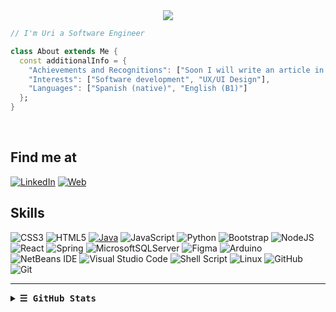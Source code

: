 <div align=center>
  <image src="https://readme-typing-svg.herokuapp.com?font=JetBrainsMono+Nerd+Font&size=14&pause=1000&color=7A95C9&center=true&width=435&lines=To+infinity+and+beyond.">      
</div>
   
```dart
// I'm Uri a Software Engineer

class About extends Me { 
  const additionalInfo = {
    "Achievements and Recognitions": ["Soon I will write an article in medium about software development"],
    "Interests": ["Software development", "UX/UI Design"],
    "Languages": ["Spanish (native)", "English (B1)"]
  };
}
```

<br>

## Find me at
[![LinkedIn](https://img.shields.io/badge/LinkedIn-Uriel_Santillán_Paz-0077B5?style=for-the-badge&logo=linkedin&logoColor=white&labelColor=101010)](https://www.linkedin.com/in/uriel-santill%C3%A1n-paz-078a4622b/)
[![Web](https://img.shields.io/badge/website-Uriel_S._Paz's_Portfolio-2e4b54?style=for-the-badge&logo=githubpages&logoColor=white&labelColor=101010)](https://urisp.github.io/Portfolio/)

## Skills
![CSS3](https://img.shields.io/badge/css3-%231572B6.svg?style=for-the-badge&logo=css3&logoColor=white&labelColor=101010) 
![HTML5](https://img.shields.io/badge/html5-%23E34F26.svg?style=for-the-badge&logo=html5&logoColor=white&labelColor=101010) 
[![Java](https://img.shields.io/badge/Java-fa0202?style=for-the-badge&logo=openjdk&logoColor=white&labelColor=101010)]()
![JavaScript](https://img.shields.io/badge/javascript-%23323330.svg?style=for-the-badge&logo=javascript&logoColor=white&labelColor=101010)
![Python](https://img.shields.io/badge/python-3670A0?style=for-the-badge&logo=python&logoColor=white&labelColor=101010) 
![Bootstrap](https://img.shields.io/badge/bootstrap-%23563D7C.svg?style=for-the-badge&logo=bootstrap&logoColor=white&labelColor=101010)
![NodeJS](https://img.shields.io/badge/node.js-6DA55F?style=for-the-badge&logo=node.js&logoColor=white&labelColor=101010)
![React](https://img.shields.io/badge/react-%2320232a.svg?style=for-the-badge&logo=react&logoColor=white&labelColor=101010)
![Spring](https://img.shields.io/badge/spring-%236DB33F.svg?style=for-the-badge&logo=spring&logoColor=white&labelColor=101010)
![MicrosoftSQLServer](https://img.shields.io/badge/Microsoft%20SQL%20Sever-CC2927?style=for-the-badge&logo=microsoft%20sql%20server&logoColor=white&labelColor=101010)
![Figma](https://img.shields.io/badge/figma-%23F24E1E.svg?style=for-the-badge&logo=figma&logoColor=white&labelColor=101010)
![Arduino](https://img.shields.io/badge/-Arduino-00979D?style=for-the-badge&logo=Arduino&logoColor=white&labelColor=101010)
![NetBeans IDE](https://img.shields.io/badge/NetBeansIDE-1B6AC6.svg?style=for-the-badge&logo=apache-netbeans-ide&logoColor=white&labelColor=101010)
![Visual Studio Code](https://img.shields.io/badge/Visual%20Studio%20Code-0078d7.svg?style=for-the-badge&logo=visual-studio-code&logoColor=white&labelColor=101010)
![Shell Script](https://img.shields.io/badge/shell_script-%23121011.svg?style=for-the-badge&logo=gnu-bash&logoColor=white&labelColor=101010)
![Linux](https://img.shields.io/badge/Linux-FCC624?style=for-the-badge&logo=linux&logoColor=white&labelColor=101010)
![GitHub](https://img.shields.io/badge/github-%23121011.svg?style=for-the-badge&logo=github&logoColor=white&labelColor=101010)
![Git](https://img.shields.io/badge/git-%23F05033.svg?style=for-the-badge&logo=git&logoColor=white&labelColor=101010)

<hr>

<details>
  <summary>
    <samp>
      <b>&#9776; GitHub Stats</b>
    </samp>
  </summary>
 <div align="center">
 <br>
 <img src="https://github-readme-stats.vercel.app/api?username=urisp&show_icons=true&locale=en" alt="urisp" />
<img align="left" src="https://github-readme-stats.vercel.app/api/top-langs?username=urisp&show_icons=true&locale=en&layout=compact" alt="urisp" />
 </div>
</details>
